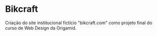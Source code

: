 # Bikcraft
 Criação do site institucional fictício "bikcraft.com" como projeto final do curso de Web Design da Origamid. 
